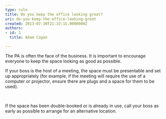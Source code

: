```yaml
---
type: rule
title: Do you keep the office looking great?
uri: do-you-keep-the-office-looking-great
created: 2013-07-30T21:33:15.0000000Z
authors:
- id: 1
  title: Adam Cogan

---
```




<span class='intro'> <p>The PA is often the face of the business. It is important to encourage everyone to keep the space looking as good as possible.</p><p>If your boss is the host of a meeting, the space must be presentable and set up appropriately (for example, if the meeting will require the use of a computer or projector, ensure there are plugs and a space for them to be used).</p>
                </span>

​<p>If the space has been double-booked or is already in use, call your boss as early as possible to arrange for an alternative location.</p>


